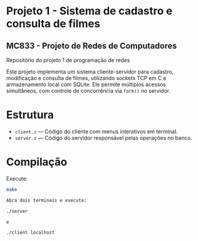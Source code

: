 # Projeto 1 - Sistema de cadastro e consulta de filmes 
## MC833 - Projeto de Redes de Computadores
Repositório do projeto 1 de programação de redes 

Este projeto implementa um sistema cliente-servidor para cadastro, modificação e consulta de filmes, utilizando sockets TCP em C e armazenamento local com SQLite. Ele permite múltiplos acessos simultâneos, com controle de concorrência via `fork()` no servidor.

# Estrutura

- `client.c` — Código do cliente com menus interativos em terminal.
- `server.c` — Código do servidor responsável pelas operações no banco.


# Compilação

Execute:

```bash
make

Abra dois terminais e execute:

./server

e 

./client localhost

